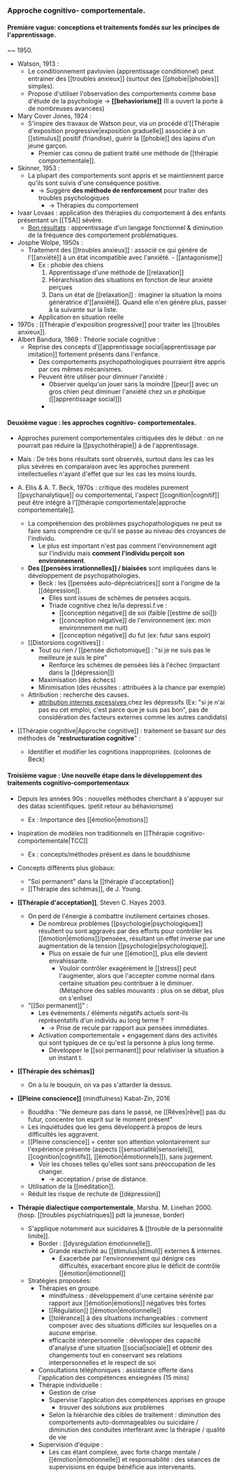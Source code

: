 ### Approche cognitivo- comportementale.

#### Première vague: conceptions et traitements fondés sur les principes de l'apprentissage. 
~~ 1950.

- Watson, 1913 :
	- Le conditionnement pavlovien (apprentissage conditionnel) peut entrainer des [[troubles anxieux]] (surtout des [[phobie||phobies]] simples).
	- Propose d'utiliser l'observation des comportements comme base d'étude de la psychologie -> **[[behaviorisme]]** (Il a ouvert la porte à de nombreuses avancées)
- Mary Cover Jones, 1924 : 
	- S'inspire des travaux de Watson pour, via un procédé d'[[Thérapie d'exposition progressive|exposition graduelle]] associée à un [[stimulus]] positif (friandise), guérir la [[phobie]] des lapins d'un jeune garçon.
		- Premier cas connu de patient traité une méthode de [[thérapie comportementale]]. 
- Skinner, 1953 :
	- La plupart des comportements sont appris et se maintiennent parce qu'ils sont suivis d'une conséquence positive. 
		- -> Suggère **des méthode de renforcement** pour traiter des troubles psychologiques 
			- -> Thérapies du comportement
- Ivaar Lovaas : application des thérapies du comportement à des enfants présentant un [[TSA]] sévère. 
	- <u>Bon résultats</u> : apprentissage d'un langage fonctionnel & diminution de la fréquence des comportement problématiques.
- Josphe Wolpe, 1950s :
	- Traitement des [[troubles anxieux]] : associé ce qui génère de l'[[anxiété]] à un état incompatible avec l'anxiété. - [[antagonisme]]
		- Ex : phobie des chiens
			1. Apprentissage d'une méthode de [[relaxation]]
			2. Hiérarchisation des situations en fonction de leur anxiété perçues
			3. Dans un état de [[relaxation]] : imaginer la situation la moins génératrice d'[[anxiété]]. Quand elle n'en génère plus, passer à la suivante sur la liste. 
		- Application en situation réelle
- 1970s : [[Thérapie d'exposition progressive]] pour traiter les [[troubles anxieux]]. 
- Albert Bandura, 1969 : Théorie sociale cognitive :
	- Reprise des concepts d'[[apprentissage social|apprentissage par imitation]] fortement présents dans l'enfance.
		- Des comportements psychopathologiques pourraient être appris par ces mêmes mécanismes.
		- Peuvent être utiliser pour diminuer l'anxiété :
			- Observer quelqu'un jouer sans la moindre [[peur]] avec un gros chien peut diminuer l'anxiété chez un.e phobique ([[apprentissage social]])
			- 

#### Deuxième vague : les approches cognitivo- comportementales. 

- Approches purement comportementales critiquées dès le début : on ne pourrait pas réduire la [[psychothérapie]] à de l'apprentissage. 
- Mais : De très bons résultats sont observés, surtout dans les cas les plus sévères en comparaison avec les approches purement intellectuelles n'ayant d'effet que sur les cas les moins lourds. 

- A. Ellis & A. T. Beck, 1970s : critique des modèles purement [[psychanalytique]] ou comportemental, l'aspect [[cognition|cognitif]] peut être intégré à l'[[thérapie comportementale|approche comportementale]]. 
	- La compréhension des problèmes psychopathologiques ne peut se faire sans comprendre ce qu'il se passe au niveau des croyances de l'individu. 
		- Le plus est important n'est pas comment l'environnement agit sur l'individu mais **comment l'individu perçoit son environnement**. 
	- **Des [[pensées irrationnelles]] / biaisées** sont impliquées dans le développement de psychopathologies. 
		- Beck : les [[pensées auto-dépréciatrices]] sont à l'origine de la [[dépression]]. 
			- Elles sont issues de schèmes de pensées acquis. 
			- Triade cognitive chez le/la depressi.f.ve :
				- [[conception négative]] de soi (faible [[estime de soi]])
				- [[conception négative]] de l'environnement (ex: mon environnement me nuit)
				- [[conception négative]] du fut (ex: futur sans espoir)
	- [[Distorsions cognitives]] :
		- Tout ou rien / [[pensée dichotomique]] : "si je ne suis pas le meilleure je suis le pire"
			- Renforce les schèmes de pensées liés à l'échec (impactant dans la [[dépression]])
		- Maximisation (des échecs)
		- Minimisation (des réussites : attribuées à la chance par exemple)
	- Attribution : recherche des causes.
		- <u>attribution internes excessives </u>chez les dépressifs (Ex: "si je n'ai pas eu cet emploi, c'est parce que je suis pas bon", pas de considération des facteurs externes comme les autres candidats)

- [[Thérapie cognitive|Approche cognitive]] : traitement se basant sur des méthodes de "**restructuration cognitive**" :
	- Identifier et modifier les cognitions inappropriées. (colonnes de Beck)

 #### Troisième vague : Une nouvelle étape dans le développement des traitements cognitivo-comportementaux 

- Depuis les années 90s : nouvelles méthodes cherchant à s'appuyer sur des datas scientifiques. (petit retour au béhaviorisme)
	- Ex : Importance des [[émotion|émotions]] 
- Inspiration de modèles non traditionnels en [[Thérapie cognitivo- comportementale|TCC]]
	- Ex : concepts/méthodes présent.es dans le bouddhisme 
- Concepts différents plus globaux:
	- "Soi permanent" dans la [[thérapie d'acceptation]]
	- [[Thérapie des schémas]], de J. Young.

- **[[Thérapie d'acceptation]]**, Steven C. Hayes 2003.
	- On perd de l'énergie à combattre inutilement certaines choses. 
		- De nombreux problèmes [[psychologie|psychologiques]] résultent ou sont aggravés par des efforts pour contrôler les [[émotion|émotions]]/pensées, résultant un effet inverse par une augmentation de la tension [[psychologie|psychologique]]. 
			- Plus on essaie de fuir une [[émotion]], plus elle devient envahissante. 
				- Vouloir contrôler exagérément le [[stress]] peut l'augmenter, alors que l'accepter comme normal dans certaine situation peu contribuer à le diminuer. (Métaphore des sables mouvants : plus on se débat, plus on s'enlise)
	- "[[Soi permanent]]" :
		- Les événements / éléments négatifs actuels sont-ils représentatifs d'un individu au long terme ? 
			- -> Prise de recule par rapport aux pensées immédiates. 
		- Activation comportementale + engagement dans des activités qui sont typiques de ce qu'est la personne à plus long terme. 
			- Développer le [[soi permanent]] pour relativiser la situation à un instant t. 

- **[[Thérapie des schémas]]**
	- On a lu le bouquin, on va pas s'attarder la dessus. 

- **[[Pleine conscience]]** (mindfulness) Kabat-Zin, 2016
	- Bouddha : "Ne demeure pas dans le passé, ne [[Rêves|rêve]] pas du futur, concentre ton esprit sur le moment présent"
	- Les inquiétudes que les gens développent à propos de leurs difficultés les aggravent. 
	- [[Pleine conscience]] = center son attention volontairement sur l'expérience présente (aspects [[sensorialité|sensoriels]], [[cognition|cognitifs]], [[émotion|émotionnels]]), sans jugement. 
		- Voir les choses telles qu'elles sont sans préoccupation de les changer. 
			- -> acceptation / prise de distance. 
	- Utilisation de la [[méditation]]. 
	- Réduit les risque de rechute de [[dépression]]

- **Thérapie dialectique comportementale**, Marsha. M. Linehan 2000. (hosp. [[troubles psychiatriques]] pdt la jeunesse, border)
	- S'applique notamment aux suicidaires & [[trouble de la personnalité limite]].
		- Border : [[dysrégulation émotionnelle]]. 
			- Grande réactivité au [[stimulus|stimuli]] externes & internes. 
				- Exacerbée par l'environnement qui dénigre ces difficultés, exacerbant encore plus le déficit de contrôle [[émotion|émotionnel]]
	- Stratégies proposées:
		- Thérapies en groupe. 
			- mindfulness : développement d'une certaine sérénité par rapport aux [[émotion|émotions]] négatives très fortes 
			- [[Régulation]] [[émotion|émotionnelle]]
			- [[tolérance]] à des situations inchangeables : comment composer avec des situations difficiles sur lesquelles on a aucune emprise. 
			- efficacité interpersonnelle : développer des capacité d'analyse d'une situation [[social|sociale]] et obtenir des changements tout en conservant ses relations interpersonnelles et le respect de soi
		- Consultations téléphoniques : assistance offerte dans l'application des compétences ensiegnées (15 mins)
		- Thérapie individuelle :
			- Gestion de crise 
			- Supervise l'application des compétences apprises en groupe 
				- trouver des solutions aux problèmes 
			- Selon la hiérarchie des cibles de traitement : diminution des comportements auto-dommageables ou suicidaire / diminution des conduites interférant avec la thérapie / qualité de vie 
		- Supervision d'équipe : 
			- Les cas étant complexe, avec forte charge mentale / [[émotion|émotionnelle]] et responsabilité : des séances de supervisions en équipe bénéficie aux intervenants. 